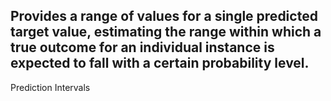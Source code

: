 Provides a range of values for a single predicted target value, estimating the range within which a true outcome for an individual instance is expected to fall with a certain probability level.
---
Prediction Intervals

